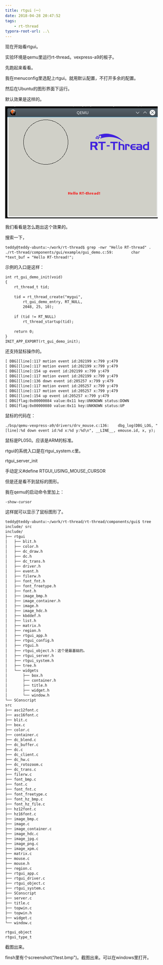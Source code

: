 ```yaml
---
title: rtgui（一）
date: 2018-04-28 20:47:52
tags:
	- rt-thread
typora-root-url: ..\
---
```




现在开始看rtgui。

实验环境是qemu里运行rt-thread。vexpress-a9的板子。

先跑起来看看。

我在menuconfig里选配上rtgui。就用默认配置，不打开多余的配置。

然后在Ubuntu的图形界面下运行。

默认效果是这样的。

![](/images/rtgui（一）-默认例子.png)

我们看看是怎么跑出这个效果的。

搜索一下，

```
teddy@teddy-ubuntu:~/work/rt-thread$ grep -nwr "Hello RT-thread" .
./rt-thread/components/gui/example/gui_demo.c:59:        char *text_buf = "Hello RT-thread!";
```

示例的入口是这样：

```
int rt_gui_demo_init(void)
{
    rt_thread_t tid;
    
    tid = rt_thread_create("mygui",
        rt_gui_demo_entry, RT_NULL,
        2048, 25, 10);

    if (tid != RT_NULL)
        rt_thread_startup(tid);

    return 0;
}
INIT_APP_EXPORT(rt_gui_demo_init);
```

还支持鼠标操作的。

```
[ DBG][line]:117 motion event id:202199 x:799 y:479
[ DBG][line]:117 motion event id:202199 x:799 y:479
[ DBG][line]:154 up event id:202199 x:799 y:479
[ DBG][line]:117 motion event id:202199 x:799 y:479
[ DBG][line]:136 down event id:205257 x:799 y:479
[ DBG][line]:117 motion event id:205257 x:799 y:479
[ DBG][line]:117 motion event id:205257 x:799 y:479
[ DBG][line]:154 up event id:205257 x:799 y:479
[ DBG]flag:0x00000084 value:0x11 key:UNKNOWN status:DOWN
[ DBG]flag:0x00000080 value:0x11 key:UNKNOWN status:UP
```

鼠标的代码在：

```
./bsp/qemu-vexpress-a9/drivers/drv_mouse.c:136:    dbg_log(DBG_LOG, "[line]:%d down event id:%d x:%d y:%d\n", __LINE__, emouse.id, x, y);
```

鼠标是PL050。应该是ARM的标准。

rtgui的系统入口是在rtgui_system.c里。

rtgui_server_init



手动定义#define RTGUI_USING_MOUSE_CURSOR

但是还是看不到鼠标的图形。

我在qemu的启动命令里加上：

```
-show-cursor
```

这样就可以显示了鼠标图形了。



```
teddy@teddy-ubuntu:~/work/rt-thread/rt-thread/components/gui$ tree include/ src
include/
├── rtgui
│   ├── blit.h
│   ├── color.h
│   ├── dc_draw.h
│   ├── dc.h
│   ├── dc_trans.h
│   ├── driver.h
│   ├── event.h
│   ├── filerw.h
│   ├── font_fnt.h
│   ├── font_freetype.h
│   ├── font.h
│   ├── image_bmp.h
│   ├── image_container.h
│   ├── image.h
│   ├── image_hdc.h
│   ├── kbddef.h
│   ├── list.h
│   ├── matrix.h
│   ├── region.h
│   ├── rtgui_app.h
│   ├── rtgui_config.h
│   ├── rtgui.h
│   ├── rtgui_object.h：这个是最基础的。
│   ├── rtgui_server.h
│   ├── rtgui_system.h
│   ├── tree.h
│   └── widgets
│       ├── box.h
│       ├── container.h
│       ├── title.h
│       ├── widget.h
│       └── window.h
└── SConscript
src
├── asc12font.c
├── asc16font.c
├── blit.c
├── box.c
├── color.c
├── container.c
├── dc_blend.c
├── dc_buffer.c
├── dc.c
├── dc_client.c
├── dc_hw.c
├── dc_rotozoom.c
├── dc_trans.c
├── filerw.c
├── font_bmp.c
├── font.c
├── font_fnt.c
├── font_freetype.c
├── font_hz_bmp.c
├── font_hz_file.c
├── hz12font.c
├── hz16font.c
├── image_bmp.c
├── image.c
├── image_container.c
├── image_hdc.c
├── image_jpg.c
├── image_png.c
├── image_xpm.c
├── matrix.c
├── mouse.c
├── mouse.h
├── region.c
├── rtgui_app.c
├── rtgui_driver.c
├── rtgui_object.c
├── rtgui_system.c
├── SConscript
├── server.c
├── title.c
├── topwin.c
├── topwin.h
├── widget.c
└── window.c
```



```
rtgui_object
rtgui_type_t

```



截图出来。

finsh里有个screenshot(“/test.bmp")。截图出来。可以在windows里打开。

